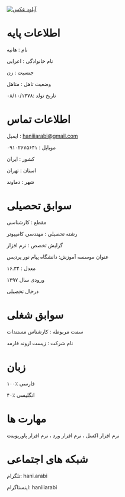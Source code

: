 <a href="https://8pic.ir/" target="_blank" title="آپلود عکس"><img src="https://8pic.ir/uploads/۲۰۲۰۱۰۰۸-۱۲۳۰۵۸.jpg" border="0" alt="آپلود عکس"></a>



 # اطلاعات پایه 
 
 نام : هانیه 
 
 نام خانوادگی : اعرابی
 
جنسیت : زن

وضعیت تاهل : متاهل

تاریخ تولد :۰۸/۱۰/۱۳۷۸

 # اطلاعات تماس
 
 ایمیل : haniiiarabi@gmail.com
 
 ۰۹۱۰۲۶۷۵۶۴۱ : موبایل
 
 کشور : ایران
 
 استان : تهران
 
 شهر : دماوند

 # سوابق تحصیلی
 
 مقطع : کارشناسی
 
  رشته تحصیلی : مهندسی کامپیوتر
  
  گرایش تخصص : نرم افزار
  
  عنوان موسسه آموزش: دانشگاه پیام نور پردیس
  
 معدل : ۱۶.۳۴
 
  ورودی سال ۱۳۹۷
  
  درحال تحصیلی
   
 # سوابق شغلی
 
 سمت مربوطه : کارشناس مستندات
 
 نام شرکت : زیست اروند فارمد
 
  # زبان
  
  ۱۰۰٪ فارسی
  
  ۴۰٪ انگلیسی
  
   # مهارت ها
   
   نرم افزار اکسل ، نرم افزار ورد ، نرم افزار پاورپوینت
 
  # شبکه های اجتماعی 
  
  تلگرام: hani.arabi
  
  اینستاگرام: haniiiarabi
   
   
  
  
  
  
